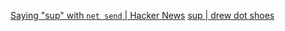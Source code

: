 
[Saying "sup" with `net send` | Hacker News](https://news.ycombinator.com/item?id=34157636)
[sup | drew dot shoes](https://drew.shoes/posts/sup/)
